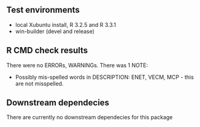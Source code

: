 ## Test environments
* local Xubuntu install, R 3.2.5 and R 3.3.1
* win-builder (devel and release)

## R CMD check results
There were no ERRORs, WARNINGs.
There was 1 NOTE:

* Possibly mis-spelled words in DESCRIPTION: ENET, VECM, MCP - this are not misspelled.

## Downstream dependecies
There are currently no downstream dependecies for this package
